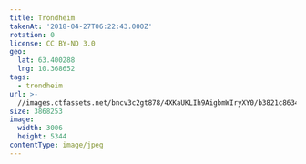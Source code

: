 ```yaml
---
title: Trondheim
takenAt: '2018-04-27T06:22:43.000Z'
rotation: 0
license: CC BY-ND 3.0
geo:
  lat: 63.400288
  lng: 10.368652
tags:
  - trondheim
url: >-
  //images.ctfassets.net/bncv3c2gt878/4XKaUKLIh9AigbmWIryXY0/b3821c86343f64a91ede02e04af3df3b/trondheim_28072972278_o
size: 3868253
image:
  width: 3006
  height: 5344
contentType: image/jpeg
---
```


